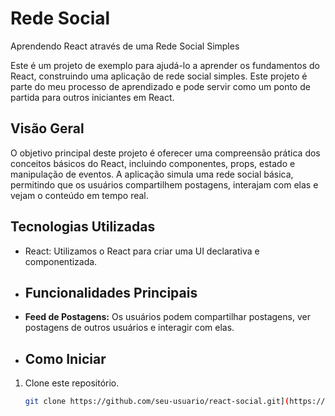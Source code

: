 # Rede Social
Aprendendo React através de uma Rede Social Simples

Este é um projeto de exemplo para ajudá-lo a aprender os fundamentos do React, construindo uma aplicação de rede social simples. Este projeto é parte do meu processo de aprendizado e pode servir como um ponto de partida para outros iniciantes em React.

## Visão Geral

O objetivo principal deste projeto é oferecer uma compreensão prática dos conceitos básicos do React, incluindo componentes, props, estado e manipulação de eventos. A aplicação simula uma rede social básica, permitindo que os usuários compartilhem postagens, interajam com elas e vejam o conteúdo em tempo real.

## Tecnologias Utilizadas

- React: Utilizamos o React para criar uma UI declarativa e componentizada.

- ## Funcionalidades Principais
- **Feed de Postagens:** Os usuários podem compartilhar postagens, ver postagens de outros usuários e interagir com elas.

- ## Como Iniciar

1. Clone este repositório.
   ```bash
   git clone https://github.com/seu-usuario/react-social.git](https://github.com/DanielFossali/redeSocial)https://github.com/DanielFossali/redeSocial
